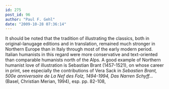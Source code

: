 ```yaml
---
id: 275
post_id: 96
author: "Paul F. Gehl"
date: "2009-10-28 07:36:14"
---
```

It should be noted that the tradition of illustrating the classics, both in original-lanugage editions and in translation, remained much stronger in Northern Europe than in Italy through most of the early modern period. Italian humanists in this regard were more conservative and text-oriented than comparable humanists north of the Alps. A good example of Northern humanist love of illustration is Sebastian Brant (1457-1521), on whose career in print, see especially the contributions of Vera Sack in <em>Sebastien Brant, 500e anniversaire de La Nef des Folz, 1494-1994, Das Narren Schyff... </em>(Basel, Christian Merian, 1994), esp. pp. 82-108,
